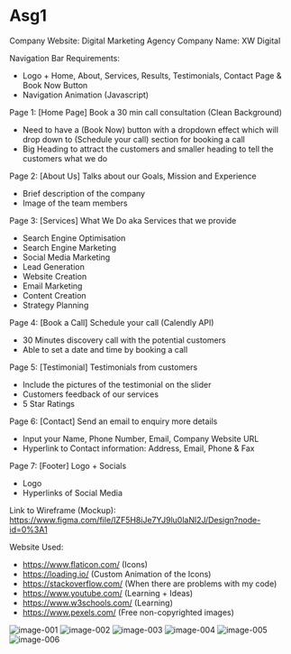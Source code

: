 # Asg1

Company Website: Digital Marketing Agency
Company Name: XW Digital

Navigation Bar Requirements: 
- Logo + Home, About, Services, Results, Testimonials, Contact Page & Book Now Button
- Navigation Animation (Javascript)

Page 1: [Home Page] Book a 30 min call consultation (Clean Background)
- Need to have a (Book Now) button with a dropdown effect which will drop down to (Schedule your call) section for booking a call
- Big Heading to attract the customers and smaller heading to tell the customers what we do

Page 2: [About Us] Talks about our Goals, Mission and Experience
- Brief description of the company 
- Image of the team members

Page 3: [Services] What We Do aka Services that we provide
- Search Engine Optimisation
- Search Engine Marketing
- Social Media Marketing
- Lead Generation
- Website Creation
- Email Marketing
- Content Creation
- Strategy Planning

Page 4: [Book a Call] Schedule your call (Calendly API)
- 30 Minutes discovery call with the potential customers
- Able to set a date and time by booking a call

Page 5: [Testimonial] Testimonials from customers
- Include the pictures of the testimonial on the slider
- Customers feedback of our services
- 5 Star Ratings

Page 6: [Contact] Send an email to enquiry more details
- Input your Name, Phone Number, Email, Company Website URL
- Hyperlink to Contact information: Address, Email, Phone & Fax

Page 7: [Footer] Logo + Socials
- Logo 
- Hyperlinks of Social Media

Link to Wireframe (Mockup): https://www.figma.com/file/IZF5H8iJe7YJ9lu0laNl2J/Design?node-id=0%3A1

Website Used:
- https://www.flaticon.com/ (Icons)
- https://loading.io/ (Custom Animation of the Icons)
- https://stackoverflow.com/ (When there are problems with my code)
- https://www.youtube.com/ (Learning + Ideas)
- https://www.w3schools.com/ (Learning)
- https://www.pexels.com/ (Free non-copyrighted images)


![image-001](https://user-images.githubusercontent.com/61568156/200578228-570f6d89-d1df-43ca-bcee-b30c61ddbd5f.png)
![image-002](https://user-images.githubusercontent.com/61568156/200578198-b5be7b91-ec47-4dc2-a52b-be6ba0820e51.png)
![image-003](https://user-images.githubusercontent.com/61568156/200578207-8f083d9f-b53c-4d6e-be05-537e24b5607c.png)
![image-004](https://user-images.githubusercontent.com/61568156/200578212-a1662726-6105-4656-b968-151976357623.png)
![image-005](https://user-images.githubusercontent.com/61568156/200578216-7ce0a0c7-2eb1-4cc9-ad53-c62ede4c0e6a.png)
![image-006](https://user-images.githubusercontent.com/61568156/200578226-9f3b8d59-5318-4fd5-9907-137d16ba509b.png)












